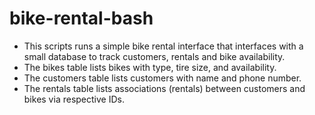 # bike-rental-bash
- This scripts runs a simple bike rental interface that interfaces with a small database to track customers, rentals and bike availability. 
- The bikes table lists bikes with type, tire size, and availability. 
- The customers table lists customers with name and phone number.
- The rentals table lists associations (rentals) between customers and bikes via respective IDs.